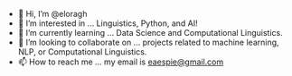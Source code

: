 - 👋 Hi, I’m @eloragh
- 👀 I’m interested in ... Linguistics, Python, and AI!
- 🌱 I’m currently learning ... Data Science and Computational Linguistics.
- 💞️ I’m looking to collaborate on ... projects related to machine learning, NLP, or Computational Linguistics.
- 📫 How to reach me ... my email is eaespie@gmail.com

<!---
eloragh/eloragh is a ✨ special ✨ repository because its `README.md` (this file) appears on your GitHub profile.
You can click the Preview link to take a look at your changes.
--->

